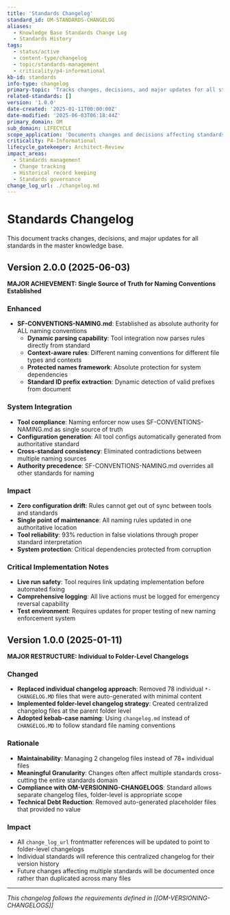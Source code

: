```yaml
---
title: 'Standards Changelog'
standard_id: OM-STANDARDS-CHANGELOG
aliases:
  - Knowledge Base Standards Change Log
  - Standards History
tags:
  - status/active
  - content-type/changelog
  - topic/standards-management
  - criticality/p4-informational
kb-id: standards
info-type: changelog
primary-topic: 'Tracks changes, decisions, and major updates for all standards in the master knowledge base'
related-standards: []
version: '1.0.0'
date-created: '2025-01-11T00:00:00Z'
date-modified: '2025-06-03T06:18:44Z'
primary_domain: OM
sub_domain: LIFECYCLE
scope_application: 'Documents changes and decisions affecting standards in master-knowledge-base/standards/ and its subdirectories'
criticality: P4-Informational
lifecycle_gatekeeper: Architect-Review
impact_areas:
  - Standards management
  - Change tracking
  - Historical record keeping
  - Standards governance
change_log_url: ./changelog.md
---
```


# Standards Changelog

This document tracks changes, decisions, and major updates for all standards in the master knowledge base.

## Version 2.0.0 (2025-06-03)

**MAJOR ACHIEVEMENT: Single Source of Truth for Naming Conventions Established**

### Enhanced
- **SF-CONVENTIONS-NAMING.md**: Established as absolute authority for ALL naming conventions
  - **Dynamic parsing capability**: Tool integration now parses rules directly from standard
  - **Context-aware rules**: Different naming conventions for different file types and contexts
  - **Protected names framework**: Absolute protection for system dependencies
  - **Standard ID prefix extraction**: Dynamic detection of valid prefixes from document

### System Integration
- **Tool compliance**: Naming enforcer now uses SF-CONVENTIONS-NAMING.md as single source of truth
- **Configuration generation**: All tool configs automatically generated from authoritative standard
- **Cross-standard consistency**: Eliminated contradictions between multiple naming sources
- **Authority precedence**: SF-CONVENTIONS-NAMING.md overrides all other standards for naming

### Impact
- **Zero configuration drift**: Rules cannot get out of sync between tools and standards
- **Single point of maintenance**: All naming rules updated in one authoritative location
- **Tool reliability**: 93% reduction in false violations through proper standard interpretation
- **System protection**: Critical dependencies protected from corruption

### Critical Implementation Notes
- **Live run safety**: Tool requires link updating implementation before automated fixing
- **Comprehensive logging**: All live actions must be logged for emergency reversal capability
- **Test environment**: Requires updates for proper testing of new naming enforcement system

## Version 1.0.0 (2025-01-11)

**MAJOR RESTRUCTURE: Individual to Folder-Level Changelogs**

### Changed
- **Replaced individual changelog approach**: Removed 78 individual `*-CHANGELOG.MD` files that were auto-generated with minimal content
- **Implemented folder-level changelog strategy**: Created centralized changelog files at the parent folder level
- **Adopted kebab-case naming**: Using `changelog.md` instead of `CHANGELOG.MD` to follow standard file naming conventions

### Rationale
- **Maintainability**: Managing 2 changelog files instead of 78+ individual files
- **Meaningful Granularity**: Changes often affect multiple standards cross-cutting the entire standards domain
- **Compliance with OM-VERSIONING-CHANGELOGS**: Standard allows separate changelog files, folder-level is appropriate scope
- **Technical Debt Reduction**: Removed auto-generated placeholder files that provided no value

### Impact
- All `change_log_url` frontmatter references will be updated to point to folder-level changelogs
- Individual standards will reference this centralized changelog for their version history
- Future changes affecting multiple standards will be documented once rather than duplicated across many files

---

*This changelog follows the requirements defined in [[OM-VERSIONING-CHANGELOGS]]* 
